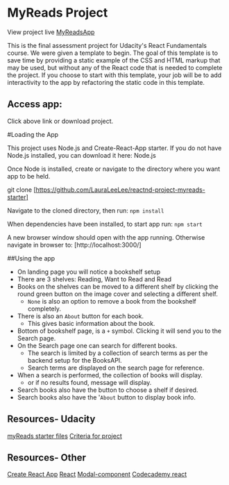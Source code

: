 # MyReads Project

View project live [MyReadsApp](http://spiteful-veil.surge.sh)

This is the final assessment project for Udacity's React Fundamentals course. We were given a template to begin. The goal of this template is to save time by providing a static example of the CSS and HTML markup that may be used, but without any of the React code that is needed to complete the project. If you choose to start with this template, your job will be to add interactivity to the app by refactoring the static code in this template.

## Access app:
Click above link or download project.

#Loading the App

This project uses Node.js and Create-React-App starter. If you do not have Node.js installed, you can download it here: Node.js

Once Node is installed, create or navigate to the directory where you want app to be held.

git clone [https://github.com/LauraLeeLee/reactnd-project-myreads-starter]

Navigate to the cloned directory, then run:
`npm install`

When dependencies have been installed, to start app run:
`npm start`

A new browser window should open with the app running. Otherwise navigate in browser to: [http://localhost:3000/]


##Using the app
* On landing page you will notice a bookshelf setup
* There are 3 shelves: Reading, Want to Read and Read
* Books on the shelves can be moved to a different shelf
  by clicking the round green button on the image cover and selecting a
  different shelf.
  - `None` is also an option to remove a book from the bookshelf completely.
* There is also an `About` button for each book.
    - This gives basic information about the book.
* Bottom of bookshelf page, is a `+` symbol. Clicking it will send you to the
   Search page.
* On the Search page one can search for different books.
  - The search is limited by a collection of search terms as per the backend setup for the BooksAPI.
  - Search terms are displayed on the search page for reference.
* When a search is performed, the collection of books will display.
  - or if no results found, message will display.
* Search books also have the button to choose a shelf if desired.
* Search books also have the '`About` button to display book info.  


## Resources- Udacity
[myReads starter files](https://github.com/udacity/reactnd-project-myreads-starter)
[Criteria for project](https://review.udacity.com/#!/rubrics/918/view)


## Resources- Other
[Create React App](https://www.npmjs.com/package/create-react-app)
[React](https://reactjs.org/)
[Modal-component](https://alligator.io/react/modal-component/)
[Codecademy react](https://www.codecademy.com/courses/react-101/lessons/this-props/exercises/this-props-children?action=resume_content_item)
